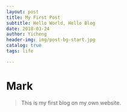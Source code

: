 ```yaml
--- 
layout: post 
title: My First Post 
subtitle: Hello World, Hello Blog 
date: 2018-03-24 
author: Yicheng
header-img: img/post-bg-start.jpg 
catalog: true
tags: life 

--- 
```


# Mark
>This is my first blog on my own website.




